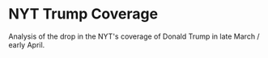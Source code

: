 # NYT Trump Coverage
Analysis of the drop in the NYT's coverage of Donald Trump in late March / early April. 
